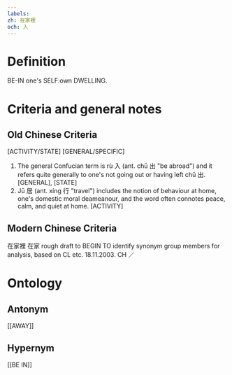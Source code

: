 ```yaml
---
labels: 
zh: 在家裡
och: 入
---
```


# Definition
BE-IN one's SELF:own DWELLING.
# Criteria and general notes
## Old Chinese Criteria
[ACTIVITY/STATE]
[GENERAL/SPECIFIC]
1. The general Confucian term is rù 入 (ant. chū 出 "be abroad") and it refers quite generally to one's not going out or having left chū 出.
[GENERAL], [STATE]
2. Jū 居 (ant. xíng 行 "travel") includes the notion of behaviour at home, one's domestic moral deameanour, and the word often connotes peace, calm, and quiet at home.
[ACTIVITY]
## Modern Chinese Criteria
在家裡
在家
rough draft to BEGIN TO identify synonym group members for analysis, based on CL etc. 18.11.2003. CH ／
# Ontology

## Antonym
[[AWAY]]
## Hypernym
[[BE IN]]